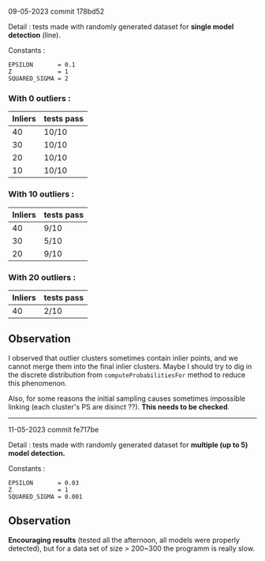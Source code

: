 09-05-2023 commit 178bd52

Detail : tests made with randomly generated dataset for **single model detection** (line). 

Constants :

```
EPSILON       = 0.1
Z             = 1
SQUARED_SIGMA = 2
```

### With 0 outliers :

| Inliers     | tests pass  |
| ----------- | ----------- |
| 40          | 10/10       |
| 30          | 10/10       |
| 20          | 10/10       |
| 10          | 10/10       |


### With 10 outliers :

| Inliers     | tests pass  |
| ----------- | ----------- |
| 40          | 9/10        |
| 30          | 5/10        |
| 20          | 9/10        |


### With 20 outliers :

| Inliers     | tests pass  |
| ----------- | ----------- |
| 40          | 2/10        |


## Observation

I observed that outlier clusters sometimes contain inlier points, and we cannot merge them into the final inlier clusters. Maybe I should try to dig in the discrete distribution from `computeProbabilitiesFor` method to reduce this phenomenon.

Also, for some reasons the initial sampling causes sometimes impossible linking (each cluster's PS are disinct ??). **This needs to be checked**.

------

11-05-2023 commit fe717be

Detail : tests made with randomly generated dataset for **multiple (up to 5) model detection.** 

Constants :

```
EPSILON       = 0.03
Z             = 1
SQUARED_SIGMA = 0.001
```

## Observation

**Encouraging results** (tested all the afternoon, all models were properly detected), but for a data set of size > 200~300 the programm is really slow.
